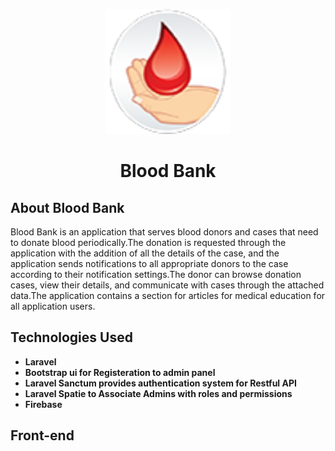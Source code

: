<p align="center">
    <img src="public/images/Icon.png" width="200" height="200" alt="Bloodbank Logo">
     <h1 align="center">Blood Bank</h1>
</p>

## About Blood Bank

Blood Bank is an application that serves blood donors and cases that need to donate blood periodically.The donation is requested through the application with the addition of all the details of the case, and the application sends notifications to all appropriate donors to the case according to their notification settings.The donor can browse donation cases, view their details, and communicate with cases through the attached data.The application contains a section for articles for medical education for all application users.

## Technologies Used

- **Laravel**
- **Bootstrap ui for Registeration to admin panel**
- **Laravel Sanctum provides authentication system for Restful API**
- **Laravel Spatie to Associate Admins with roles and permissions**
- **Firebase**

## Front-end

